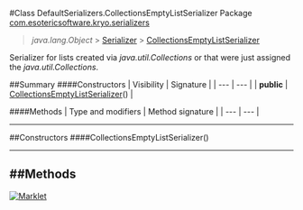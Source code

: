 #Class DefaultSerializers.CollectionsEmptyListSerializer
Package [com.esotericsoftware.kryo.serializers](README.md)<br>

> *java.lang.Object* > [Serializer](../Serializer.md) > [CollectionsEmptyListSerializer](CollectionsEmptyListSerializer.md)



Serializer for lists created via *java.util.Collections* or that were just assigned the
 *java.util.Collections*.


##Summary
####Constructors
| Visibility | Signature |
| --- | --- |
| **public** | [CollectionsEmptyListSerializer](#collectionsemptylistserializer)() |

####Methods
| Type and modifiers | Method signature |
| --- | --- |

---


##Constructors
####CollectionsEmptyListSerializer()
> 


---


##Methods
---

[![Marklet](https://img.shields.io/badge/Generated%20by-Marklet-green.svg)](https://github.com/Faylixe/marklet)